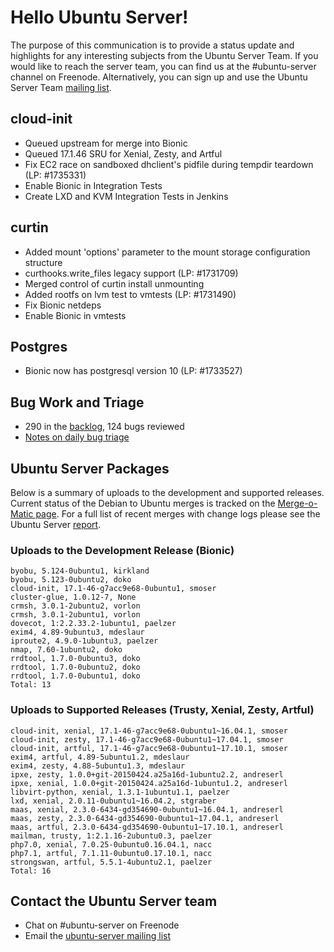 # Hello Ubuntu Server!
The purpose of this communication is to provide a status update and highlights for any interesting subjects from the Ubuntu Server Team. If you would like to reach the server team, you can find us at the #ubuntu-server channel on Freenode. Alternatively, you can sign up and use the Ubuntu Server Team [mailing list](https://lists.ubuntu.com/mailman/listinfo/ubuntu-server).

## cloud-init
- Queued upstream for merge into Bionic
- Queued 17.1.46 SRU for Xenial, Zesty, and Artful
- Fix EC2 race on sandboxed dhclient's pidfile during tempdir teardown (LP: #1735331)
- Enable Bionic in Integration Tests
- Create LXD and KVM Integration Tests in Jenkins

## curtin
- Added mount 'options' parameter to the mount storage configuration structure
- curthooks.write_files legacy support (LP: #1731709)
- Merged control of curtin install unmounting
- Added rootfs on lvm test to vmtests (LP: #1731490)
- Fix Bionic netdeps
- Enable Bionic in vmtests

## Postgres
- Bionic now has postgresql version 10 (LP: #1733527)

## Bug Work and Triage
- 290 in the [backlog](https://bugs.launchpad.net/~ubuntu-server/+subscribedbugs), 124 bugs reviewed
- [Notes on daily bug triage](https://wiki.ubuntu.com/ServerTeam/KnowledgeBase#Bug_Triage)

## Ubuntu Server Packages
Below is a summary of uploads to the development and supported releases. Current status of the Debian to Ubuntu merges is tracked on the [Merge-o-Matic page](https://merges.ubuntu.com/main.html). For a full list of recent merges with change logs please see the Ubuntu Server [report](http://reqorts.qa.ubuntu.com/reports/ubuntu-server/merges.html).

### Uploads to the Development Release (Bionic)
```
byobu, 5.124-0ubuntu1, kirkland
byobu, 5.123-0ubuntu2, doko
cloud-init, 17.1-46-g7acc9e68-0ubuntu1, smoser
cluster-glue, 1.0.12-7, None
crmsh, 3.0.1-2ubuntu2, vorlon
crmsh, 3.0.1-2ubuntu1, vorlon
dovecot, 1:2.2.33.2-1ubuntu1, paelzer
exim4, 4.89-9ubuntu3, mdeslaur
iproute2, 4.9.0-1ubuntu3, paelzer
nmap, 7.60-1ubuntu2, doko
rrdtool, 1.7.0-0ubuntu3, doko
rrdtool, 1.7.0-0ubuntu2, doko
rrdtool, 1.7.0-0ubuntu1, doko
Total: 13
```

### Uploads to Supported Releases (Trusty, Xenial, Zesty, Artful)
```
cloud-init, xenial, 17.1-46-g7acc9e68-0ubuntu1~16.04.1, smoser
cloud-init, zesty, 17.1-46-g7acc9e68-0ubuntu1~17.04.1, smoser
cloud-init, artful, 17.1-46-g7acc9e68-0ubuntu1~17.10.1, smoser
exim4, artful, 4.89-5ubuntu1.2, mdeslaur
exim4, zesty, 4.88-5ubuntu1.3, mdeslaur
ipxe, zesty, 1.0.0+git-20150424.a25a16d-1ubuntu2.2, andreserl
ipxe, xenial, 1.0.0+git-20150424.a25a16d-1ubuntu1.2, andreserl
libvirt-python, xenial, 1.3.1-1ubuntu1.1, paelzer
lxd, xenial, 2.0.11-0ubuntu1~16.04.2, stgraber
maas, xenial, 2.3.0-6434-gd354690-0ubuntu1~16.04.1, andreserl
maas, zesty, 2.3.0-6434-gd354690-0ubuntu1~17.04.1, andreserl
maas, artful, 2.3.0-6434-gd354690-0ubuntu1~17.10.1, andreserl
mailman, trusty, 1:2.1.16-2ubuntu0.3, paelzer
php7.0, xenial, 7.0.25-0ubuntu0.16.04.1, nacc
php7.1, artful, 7.1.11-0ubuntu0.17.10.1, nacc
strongswan, artful, 5.5.1-4ubuntu2.1, paelzer
Total: 16
```

## Contact the Ubuntu Server team
- Chat on #ubuntu-server on Freenode
- Email the [ubuntu-server mailing list](https://lists.ubuntu.com/mailman/listinfo/ubuntu-server)
